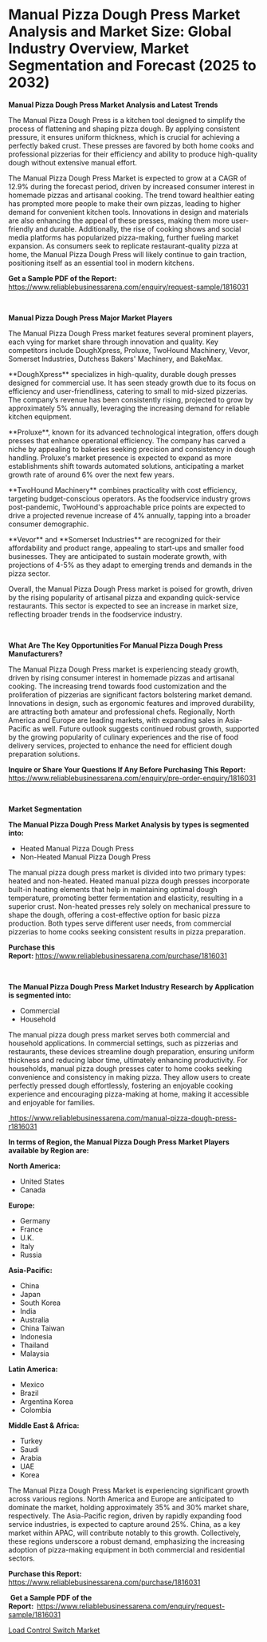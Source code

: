 <p><h1>Manual Pizza Dough Press Market Analysis and Market Size: Global Industry Overview, Market Segmentation and Forecast (2025 to 2032)</h1></p><p><strong>Manual Pizza Dough Press Market Analysis and Latest Trends</strong></p>
<p><p>The Manual Pizza Dough Press is a kitchen tool designed to simplify the process of flattening and shaping pizza dough. By applying consistent pressure, it ensures uniform thickness, which is crucial for achieving a perfectly baked crust. These presses are favored by both home cooks and professional pizzerias for their efficiency and ability to produce high-quality dough without extensive manual effort.</p><p>The Manual Pizza Dough Press Market is expected to grow at a CAGR of 12.9% during the forecast period, driven by increased consumer interest in homemade pizzas and artisanal cooking. The trend toward healthier eating has prompted more people to make their own pizzas, leading to higher demand for convenient kitchen tools. Innovations in design and materials are also enhancing the appeal of these presses, making them more user-friendly and durable. Additionally, the rise of cooking shows and social media platforms has popularized pizza-making, further fueling market expansion. As consumers seek to replicate restaurant-quality pizza at home, the Manual Pizza Dough Press will likely continue to gain traction, positioning itself as an essential tool in modern kitchens.</p></p>
<p><strong>Get a Sample PDF of the Report:&nbsp;</strong> <a href="https://www.reliablebusinessarena.com/enquiry/request-sample/1816031?utm_campaign=2381&utm_medium=2&utm_source=Github&utm_content=ia&utm_term=19022025&utm_id=manual-pizza-dough-press">https://www.reliablebusinessarena.com/enquiry/request-sample/1816031</a></p>
<p>&nbsp;</p>
<p><strong>Manual Pizza Dough Press Major Market Players</strong></p>
<p><p>The Manual Pizza Dough Press market features several prominent players, each vying for market share through innovation and quality. Key competitors include DoughXpress, Proluxe, TwoHound Machinery, Vevor, Somerset Industries, Dutchess Bakers' Machinery, and BakeMax.</p><p>**DoughXpress** specializes in high-quality, durable dough presses designed for commercial use. It has seen steady growth due to its focus on efficiency and user-friendliness, catering to small to mid-sized pizzerias. The company’s revenue has been consistently rising, projected to grow by approximately 5% annually, leveraging the increasing demand for reliable kitchen equipment.</p><p>**Proluxe**, known for its advanced technological integration, offers dough presses that enhance operational efficiency. The company has carved a niche by appealing to bakeries seeking precision and consistency in dough handling. Proluxe's market presence is expected to expand as more establishments shift towards automated solutions, anticipating a market growth rate of around 6% over the next few years.</p><p>**TwoHound Machinery** combines practicality with cost efficiency, targeting budget-conscious operators. As the foodservice industry grows post-pandemic, TwoHound's approachable price points are expected to drive a projected revenue increase of 4% annually, tapping into a broader consumer demographic.</p><p>**Vevor** and **Somerset Industries** are recognized for their affordability and product range, appealing to start-ups and smaller food businesses. They are anticipated to sustain moderate growth, with projections of 4-5% as they adapt to emerging trends and demands in the pizza sector.</p><p>Overall, the Manual Pizza Dough Press market is poised for growth, driven by the rising popularity of artisanal pizza and expanding quick-service restaurants. This sector is expected to see an increase in market size, reflecting broader trends in the foodservice industry.</p></p>
<p>&nbsp;</p>
<p><strong>What Are The Key Opportunities For Manual Pizza Dough Press Manufacturers?</strong></p>
<p><p>The Manual Pizza Dough Press market is experiencing steady growth, driven by rising consumer interest in homemade pizzas and artisanal cooking. The increasing trend towards food customization and the proliferation of pizzerias are significant factors bolstering market demand. Innovations in design, such as ergonomic features and improved durability, are attracting both amateur and professional chefs. Regionally, North America and Europe are leading markets, with expanding sales in Asia-Pacific as well. Future outlook suggests continued robust growth, supported by the growing popularity of culinary experiences and the rise of food delivery services, projected to enhance the need for efficient dough preparation solutions.</p></p>
<p><strong>Inquire or Share Your Questions If Any Before Purchasing This Report:</strong> <a href="https://www.reliablebusinessarena.com/enquiry/pre-order-enquiry/1816031?utm_campaign=2381&utm_medium=2&utm_source=Github&utm_content=ia&utm_term=19022025&utm_id=manual-pizza-dough-press">https://www.reliablebusinessarena.com/enquiry/pre-order-enquiry/1816031</a></p>
<p>&nbsp;</p>
<p><strong>Market Segmentation</strong></p>
<p><strong>The Manual Pizza Dough Press Market Analysis by types is segmented into:</strong></p>
<p><ul><li>Heated Manual Pizza Dough Press</li><li>Non-Heated Manual Pizza Dough Press</li></ul></p>
<p><p>The manual pizza dough press market is divided into two primary types: heated and non-heated. Heated manual pizza dough presses incorporate built-in heating elements that help in maintaining optimal dough temperature, promoting better fermentation and elasticity, resulting in a superior crust. Non-heated presses rely solely on mechanical pressure to shape the dough, offering a cost-effective option for basic pizza production. Both types serve different user needs, from commercial pizzerias to home cooks seeking consistent results in pizza preparation.</p></p>
<p><strong>Purchase this Report:&nbsp;</strong><a href="https://www.reliablebusinessarena.com/purchase/1816031?utm_campaign=2381&utm_medium=2&utm_source=Github&utm_content=ia&utm_term=19022025&utm_id=manual-pizza-dough-press">https://www.reliablebusinessarena.com/purchase/1816031</a></p>
<p>&nbsp;</p>
<p><strong>The Manual Pizza Dough Press Market Industry Research by Application is segmented into:</strong></p>
<p><ul><li>Commercial</li><li>Household</li></ul></p>
<p><p>The manual pizza dough press market serves both commercial and household applications. In commercial settings, such as pizzerias and restaurants, these devices streamline dough preparation, ensuring uniform thickness and reducing labor time, ultimately enhancing productivity. For households, manual pizza dough presses cater to home cooks seeking convenience and consistency in making pizza. They allow users to create perfectly pressed dough effortlessly, fostering an enjoyable cooking experience and encouraging pizza-making at home, making it accessible and enjoyable for families.</p></p>
<p><a href="https://www.reliablebusinessarena.com/manual-pizza-dough-press-r1816031?utm_campaign=2381&utm_medium=2&utm_source=Github&utm_content=ia&utm_term=19022025&utm_id=manual-pizza-dough-press">&nbsp;https://www.reliablebusinessarena.com/manual-pizza-dough-press-r1816031</a></p>
<p><strong>In terms of Region, the Manual Pizza Dough Press Market Players available by Region are:</strong></p>
<p>
    <p> <strong> North America: </strong>
        <ul>
            <li>United States</li>
            <li>Canada</li>
        </ul>
        </p> 
    <p> <strong> Europe: </strong>
        <ul>
            <li>Germany</li>
            <li>France</li>
            <li>U.K.</li>
            <li>Italy</li>
            <li>Russia</li>
        </ul>
        </p> 
    <p> <strong> Asia-Pacific: </strong>
        <ul>
            <li>China</li>
            <li>Japan</li>
            <li>South Korea</li>
            <li>India</li>
            <li>Australia</li>
            <li>China Taiwan</li>
            <li>Indonesia</li>
            <li>Thailand</li>
            <li>Malaysia</li>
        </ul>
        </p> 
    <p> <strong> Latin America: </strong>
        <ul>
            <li>Mexico</li>
            <li>Brazil</li>
            <li>Argentina Korea</li>
            <li>Colombia</li>
        </ul>
        </p> 
    <p> <strong> Middle East & Africa: </strong>
        <ul>
            <li>Turkey</li>
            <li>Saudi</li>
            <li>Arabia</li>
            <li>UAE</li>
            <li>Korea</li>
        </ul>
    </p>
    </p>
<p><p>The Manual Pizza Dough Press Market is experiencing significant growth across various regions. North America and Europe are anticipated to dominate the market, holding approximately 35% and 30% market share, respectively. The Asia-Pacific region, driven by rapidly expanding food service industries, is expected to capture around 25%. China, as a key market within APAC, will contribute notably to this growth. Collectively, these regions underscore a robust demand, emphasizing the increasing adoption of pizza-making equipment in both commercial and residential sectors.</p></p>
<p><strong>Purchase this Report: </strong><a href="https://www.reliablebusinessarena.com/purchase/1816031?utm_campaign=2381&utm_medium=2&utm_source=Github&utm_content=ia&utm_term=19022025&utm_id=manual-pizza-dough-press">https://www.reliablebusinessarena.com/purchase/1816031</a></p>
<p>&nbsp;<strong>Get a Sample PDF of the Report:&nbsp;&nbsp;</strong><a href="https://www.reliablebusinessarena.com/enquiry/request-sample/1816031?utm_campaign=2381&utm_medium=2&utm_source=Github&utm_content=ia&utm_term=19022025&utm_id=manual-pizza-dough-press">https://www.reliablebusinessarena.com/enquiry/request-sample/1816031</a></p>
<p><strong></strong></p>
<p><p><a href="https://github.com/mezokathleen834/Market-Research-Report-List-1/blob/main/load-control-switch-market.md?utm_campaign=2381&utm_medium=2&utm_source=Github&utm_content=ia&utm_term=19022025&utm_id=manual-pizza-dough-press">Load Control Switch Market</a></p></p>
